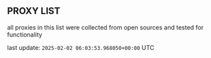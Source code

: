 ## PROXY LIST

all proxies in this list were collected from open sources and tested for functionality

last update: `2025-02-02 06:03:53.968050+00:00` UTC